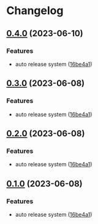 # Changelog

## [0.4.0](https://github.com/wirewc/terrayaml/compare/v0.3.0...v0.4.0) (2023-06-10)


### Features

* auto release system ([16be4a1](https://github.com/wirewc/terrayaml/commit/16be4a174735029205535d430e5031b724df94b3))

## [0.3.0](https://github.com/wirewc/terrayaml/compare/v0.2.0...v0.3.0) (2023-06-08)


### Features

* auto release system ([16be4a1](https://github.com/wirewc/terrayaml/commit/16be4a174735029205535d430e5031b724df94b3))

## [0.2.0](https://github.com/wirewc/terrayaml/compare/v0.1.0...v0.2.0) (2023-06-08)


### Features

* auto release system ([16be4a1](https://github.com/wirewc/terrayaml/commit/16be4a174735029205535d430e5031b724df94b3))

## [0.1.0](https://github.com/wirewc/terrayaml/compare/v0.0.2...v0.1.0) (2023-06-08)


### Features

* auto release system ([16be4a1](https://github.com/wirewc/terrayaml/commit/16be4a174735029205535d430e5031b724df94b3))
